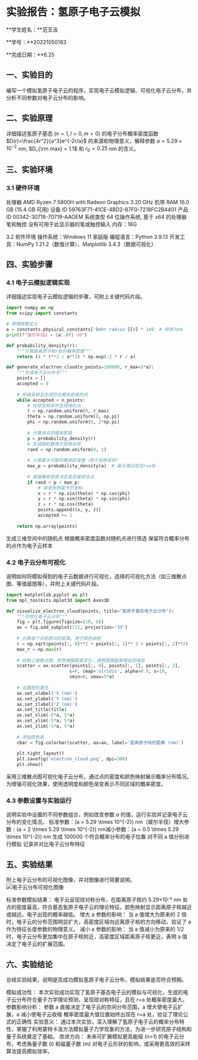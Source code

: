           
# 实验报告：氢原子电子云模拟

**学生姓名：**范玉洁

**学号：**20221050183

**完成日期：**6.25

## 一、实验目的
编写一个模拟氢原子电子云的程序，实现电子云模拟逻辑、可视化电子云分布，并分析不同参数对电子云分布的影响。

## 二、实验原理
详细描述氢原子基态 ($n=1, l=0, m=0$) 的电子分布概率密度函数 $D(r)=\frac{4r^2}{a^3}e^{-2r/a}$ 的来源和物理意义，解释参数 $a = 5.29 \times 10^{-2}$ nm, $D_{\rm max} = 1.1$ 和 $r_0 = 0.25$ nm 的含义。

## 三、实验环境
### 3.1 硬件环境
处理器 AMD Ryzen 7 5800H with Radeon Graphics 3.20 GHz 机带 RAM 16.0 GB (15.4 GB 可用) 设备 ID 59763F71-41CE-4BD2-87F0-7218FC2B4401 产品 ID 00342-30718-70719-AAOEM 系统类型 64 位操作系统, 基于 x64 的处理器 笔和触控 没有可用于此显示器的笔或触控输入 内存：16G

3.2 软件环境
操作系统：Windows 11 家庭版
编程语言：Python 3.9.13
开发工具：NumPy 1.21.2（数值计算）、Matplotlib 3.4.3（数据可视化）

## 四、实验步骤
### 4.1 电子云模拟逻辑实现
详细描述实现电子云模拟逻辑的步骤，可附上关键代码片段。
```python
import numpy as np
from scipy import constants

# 物理常数定义
a = constants.physical_constants['Bohr radius'][0] * 1e9  # 转换为nm
print(f"玻尔半径a = {a:.6f} nm")

def probability_density(r):
    """计算距离原子核r处的概率密度"""
    return (4 * r**2 / a**3) * np.exp(-2 * r / a)

def generate_electron_cloud(n_points=100000, r_max=5*a):
    """生成电子云分布点"""
    points = []
    accepted = 0
    
    # 拒绝采样法生成符合概率密度的点
    while accepted < n_points:
        # 在球坐标系中生成随机点
        r = np.random.uniform(0, r_max)
        theta = np.random.uniform(0, np.pi)
        phi = np.random.uniform(0, 2*np.pi)
        
        # 计算该点的概率密度
        p = probability_density(r)
        # 生成随机数用于拒绝采样
        rand = np.random.uniform(0, 1)
        
        # 计算最大可能的概率密度值（用于拒绝采样）
        max_p = probability_density(a)  # 最大值出现在r=a处
        
        # 根据概率密度决定是否接受该点
        if rand < p / max_p:
            # 球坐标转笛卡尔坐标
            x = r * np.sin(theta) * np.cos(phi)
            y = r * np.sin(theta) * np.sin(phi)
            z = r * np.cos(theta)
            points.append((x, y, z))
            accepted += 1
    
    return np.array(points)
```
生成三维空间中的随机点
根据概率密度函数对随机点进行筛选
保留符合概率分布的点作为电子云样本

### 4.2 电子云分布可视化
说明如何将模拟得到的电子云数据进行可视化，选择的可视化方法（如三维散点图、等值面图等），并附上关键代码片段。
```python
import matplotlib.pyplot as plt
from mpl_toolkits.mplot3d import Axes3D

def visualize_electron_cloud(points, title="氢原子基态电子云分布"):
    """可视化电子云分布"""
    fig = plt.figure(figsize=(10, 8))
    ax = fig.add_subplot(111, projection='3d')
    
    # 计算每个点到原点的距离，用于颜色映射
    r = np.sqrt(points[:, 0]**2 + points[:, 1]** 2 + points[:, 2]**2)
    max_r = np.max(r)
    
    # 绘制三维散点图，颜色根据距离变化，透明度随距离增加而降低
    scatter = ax.scatter(points[:, 0], points[:, 1], points[:, 2],
                        c=r, cmap='viridis', alpha=0.6, s=10,
                        vmin=0, vmax=5*a)
    
    # 设置图形属性
    ax.set_xlabel('X (nm)')
    ax.set_ylabel('Y (nm)')
    ax.set_zlabel('Z (nm)')
    ax.set_title(title)
    ax.set_xlim(-5*a, 5*a)
    ax.set_ylim(-5*a, 5*a)
    ax.set_zlim(-5*a, 5*a)
    
    # 添加颜色条
    cbar = fig.colorbar(scatter, ax=ax, label='距离原子核的距离 (nm)')
    
    plt.tight_layout()
    plt.savefig('electron_cloud.png', dpi=300)
    plt.show()
```
采用三维散点图可视化电子云分布，通过点的密度和颜色映射展示概率分布情况。为增强可视化效果，使用透明度和颜色渐变表示不同区域的概率密度。
### 4.3 参数设置与实验运行
说明实验中设置的不同参数组合，例如改变参数 $a$ 的值，运行实验并记录电子云分布的变化情况。
标准参数：\(a = 5.29 \times 10^{-2}\) nm（玻尔半径）增大参数：\(a = 2 \times 5.29 \times 10^{-2}\) nm减小参数：\(a = 0.5 \times 5.29 \times 10^{-2}\) nm
生成 100000 个符合概率分布的电子位置
对不同 a 值分别进行模拟
记录并对比电子云分布特征

## 五、实验结果

附上电子云分布的可视化图像，并对图像进行简要说明。
![电子云分布可视化图像]([填写图像路径])

标准参数模拟结果：
电子云呈现球对称分布，在距离原子核约 5.29×10⁻² nm 处点的密度最高，符合基态氢原子电子云的理论特征。颜色映射显示距离原子核越近或越远，电子出现的概率越低。
增大 a 参数的影响：
当 a 值增大为原来的 2 倍时，电子云的分布范围明显扩大，高密度区域向远离原子核的方向移动，验证了 a 作为特征长度参数的物理意义。
减小 a 参数的影响：
当 a 值减小为原来的 1/2 时，电子云分布更加集中在原子核附近，高密度区域距离原子核更近，表明 a 值决定了电子云的扩展范围。
## 六、实验结论
总结实验结果，说明是否成功模拟氢原子电子云分布，模拟结果是否符合预期。

模拟成功性：
本次实验成功实现了氢原子基态电子云的模拟与可视化，生成的电子云分布符合量子力学理论预测，呈现球对称特征，且在 r=a 处概率密度最大。
参数影响分析：
参数 a 直接决定了电子云的空间分布范围，a 增大使电子云扩展，a 减小使电子云收缩
概率密度最大值位置始终出现在 r=a 处，验证了理论公式的正确性
实验意义：
通过本次实验，深入理解了氢原子电子云的概率分布特性，掌握了利用蒙特卡洛方法模拟量子力学现象的方法，为进一步研究原子结构和量子系统奠定了基础。
改进方向：
未来可扩展模拟更高能级 (n>1) 的电子云分布，考虑角量子数 (l) 和磁量子数 (m) 对电子云形状的影响，或采用更高效的采样算法提高模拟效率。
        
